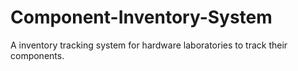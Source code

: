 # Component-Inventory-System
A inventory tracking system for hardware laboratories to track their components.
